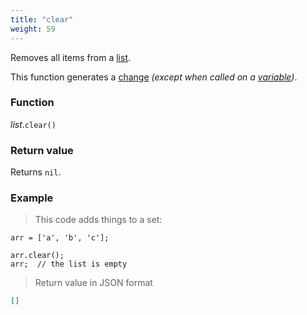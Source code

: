 ```yaml
---
title: "clear"
weight: 59
---
```


Removes all items from a [list](..).

This function generates a [change](../../../overview/changes) *(except when called on a [variable](../../../overview/variable))*.

### Function

*list*.`clear()`

### Return value

Returns `nil`.

### Example

> This code adds things to a set:

```thingsdb,json_response
arr = ['a', 'b', 'c'];

arr.clear();
arr;  // the list is empty
```

> Return value in JSON format

```json
[]
```
